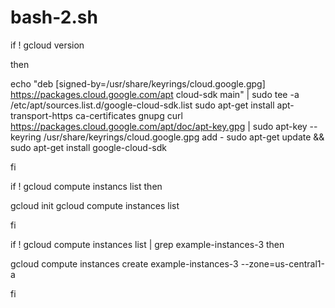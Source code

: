# bash-2.sh


if  ! gcloud version

then

echo "deb [signed-by=/usr/share/keyrings/cloud.google.gpg] https://packages.cloud.google.com/apt cloud-sdk main" | sudo tee -a /etc/apt/sources.list.d/google-cloud-sdk.list
sudo apt-get install apt-transport-https ca-certificates gnupg
curl https://packages.cloud.google.com/apt/doc/apt-key.gpg | sudo apt-key --keyring /usr/share/keyrings/cloud.google.gpg add -
sudo apt-get update && sudo apt-get install google-cloud-sdk

fi

if ! gcloud compute instancs list
then

gcloud init
gcloud compute instances list

fi

if ! gcloud compute instances list | grep example-instances-3
then

gcloud compute instances create example-instances-3 --zone=us-central1-a

fi
